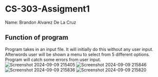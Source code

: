 # CS-303-Assigment1
Name: Brandon Alvarez De La Cruz

## Function of program
Program takes in an input file. It will initially do this without any user input. Afterwords user will be shown a menu to select from 5 different options.
Program will catch some errors from user input.
![Screenshot 2024-09-09 215405](https://github.com/user-attachments/assets/78f16a8b-67f5-4b08-975a-6d408d271f9d)
![Screenshot 2024-09-09 215846](https://github.com/user-attachments/assets/89759f84-0537-4d95-a8ce-fa10d958be97)
![Screenshot 2024-09-09 215836](https://github.com/user-attachments/assets/afceb66b-96b6-4189-9d77-95252cb4c5de)
![Screenshot 2024-09-09 215820](https://github.com/user-attachments/assets/da0887c6-c1c7-4984-8f3c-68befa502aaa)
